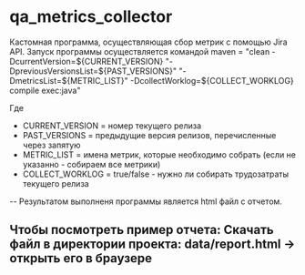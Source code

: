 # **qa_metrics_collector**

Кастомная программа, осуществляющая сбор метрик с помощью Jira API. 
Запуск программы осуществляется командой maven = "clean -DcurrentVersion=${CURRENT_VERSION} "-DpreviousVersionsList=${PAST_VERSIONS}" "-DmetricsList=${METRIC_LIST}" -DcollectWorklog=${COLLECT_WORKLOG} compile exec:java"

Где 
  - CURRENT_VERSION = номер текущего релиза
  - PAST_VERSIONS = предыдущие версия релизов, перечисленные через запятую 
  - METRIC_LIST = имена метрик, которые необходимо собрать (если не указанно - собираем все метрики) 
  - COLLECT_WORKLOG = true/false - нужно ли собирать трудозатраты текущего релиза 

--
Результатом выполненя программы является html файл с отчетом. 

**Чтобы посмотреть пример отчета:**
Скачать файл в директории проекта: data/report.html -> открыть его в браузере 
--
